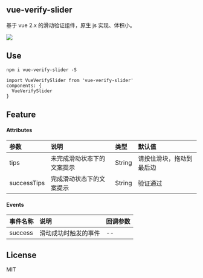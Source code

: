 ## vue-verify-slider

基于 vue 2.x 的滑动验证组件，原生 js 实现、体积小。

<img src="https://github.com/zoux/vue-verify-slider/blob/master/screenshots/example.gif" />


## Use

```
npm i vue-verify-slider -S

import VueVerifySlider from 'vue-verify-slider'
components: {
  VueVerifySlider
}
```


## Feature

#### Attributes

|参数|说明|类型|默认值|
|:-|:-|:-|:-|
|tips|未完成滑动状态下的文案提示|String|请按住滑块，拖动到最后边|
|successTips|完成滑动状态下的文案提示|String|验证通过|


#### Events

|事件名称|说明|回调参数|
|:-|:-|:-|
|success|滑动成功时触发的事件|--|


## License

MIT
